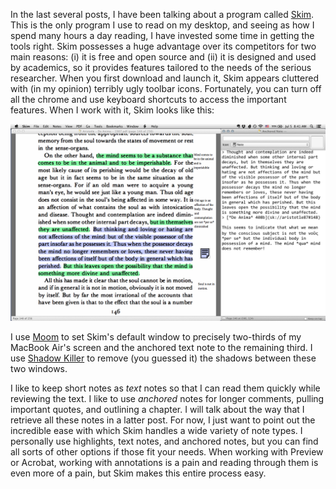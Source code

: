 In the last several posts, I have been talking about a program called [Skim].  This is the only program I use to read on my desktop, and seeing as how I spend many hours a day reading, I have invested some time in getting the tools right.  Skim possesses a huge advantage over its competitors for two main reasons: (i) it is free and open source and (ii) it is designed and used by academics, so it provides features tailored to the needs of the serious researcher.  When you first download and launch it, Skim appears cluttered with (in my opinion) terribly ugly toolbar icons.  Fortunately, you can turn off all the chrome and use keyboard shortcuts to access the important features.  When I work with it, Skim looks like this:

![Screen Shot of Skim in Use](/images/Screen2014-07-051.png)


I use [Moom] to set Skim's default window to precisely two-thirds of my MacBook Air's screen and the anchored text note to the remaining third.  I use [Shadow Killer] to remove (you guessed it) the shadows between these two windows.

I like to keep short notes as *text* notes so that I can read them quickly while reviewing the text.  I like to use *anchored* notes for longer comments, pulling important quotes, and outlining a chapter.  I will talk about the way that I retrieve all these notes in a latter post.  For now, I just want to point out the incredible ease with which Skim handles a wide variety of note types.  I personally use highlights, text notes, and anchored notes, but you can find all sorts of other options if those fit your needs.  When working with Preview or Acrobat, working with annotations is a pain and reading through them is even more of a pain, but Skim makes this entire process easy. 

[Shadow Killer]: http://www.macupdate.com/app/mac/6428/shadowkiller-x
[Skim]: http://skim-app.sourceforge.net
[Moom]: http://manytricks.com/moom/

